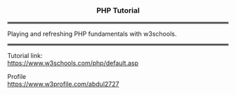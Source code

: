 ### <div align="center">PHP Tutorial</div>
<hr style="border:2px solid gray">

Playing and refreshing PHP fundamentals with w3schools. <br>
<hr style="border:2px solid gray">

Tutorial link: <br>
https://www.w3schools.com/php/default.asp

Profile <br>
https://www.w3profile.com/abdul2727
